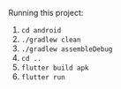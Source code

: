 Running this project:

1. ```cd android```
2. ```./gradlew clean```
3. ```./gradlew assembleDebug```
4. ```cd ..```
5. ```flutter build apk```
6. ```flutter run```
